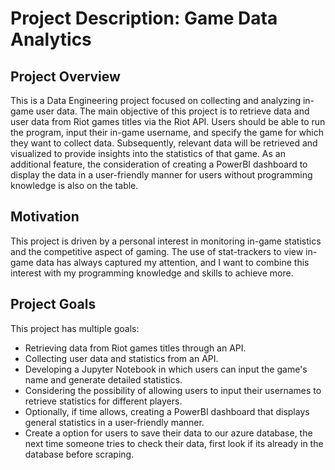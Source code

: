 # Project Description: Game Data Analytics

## Project Overview
This is a Data Engineering project focused on collecting and analyzing in-game user data. The main objective of this project is to retrieve data and user data from Riot games titles via the Riot API. Users should be able to run the program, input their in-game username, and specify the game for which they want to collect data. Subsequently, relevant data will be retrieved and visualized to provide insights into the statistics of that game. As an additional feature, the consideration of creating a PowerBI dashboard to display the data in a user-friendly manner for users without programming knowledge is also on the table.

## Motivation
This project is driven by a personal interest in monitoring in-game statistics and the competitive aspect of gaming. The use of stat-trackers to view in-game data has always captured my attention, and I want to combine this interest with my programming knowledge and skills to achieve more.

## Project Goals
This project has multiple goals:

- Retrieving data from Riot games titles through an API.
- Collecting user data and statistics from an API.
- Developing a Jupyter Notebook in which users can input the game's name and generate detailed statistics.
- Considering the possibility of allowing users to input their usernames to retrieve statistics for different players.
- Optionally, if time allows, creating a PowerBI dashboard that displays general statistics in a user-friendly manner.
- Create a option for users to save their data to our azure database, the next time someone tries to check their data, first look if its already in the database before scraping.